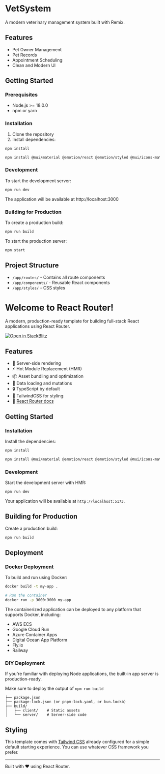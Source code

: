 # VetSystem

A modern veterinary management system built with Remix.

## Features

- Pet Owner Management
- Pet Records
- Appointment Scheduling
- Clean and Modern UI

## Getting Started

### Prerequisites

- Node.js >= 18.0.0
- npm or yarn

### Installation

1. Clone the repository
2. Install dependencies:
```bash
npm install

npm install @mui/material @emotion/react @emotion/styled @mui/icons-material
```

### Development

To start the development server:
```bash
npm run dev
```

The application will be available at http://localhost:3000

### Building for Production

To create a production build:
```bash
npm run build
```

To start the production server:
```bash
npm start
```

## Project Structure

- `/app/routes/` - Contains all route components
- `/app/components/` - Reusable React components
- `/app/styles/` - CSS styles

# Welcome to React Router!

A modern, production-ready template for building full-stack React applications using React Router.

[![Open in StackBlitz](https://developer.stackblitz.com/img/open_in_stackblitz.svg)](https://stackblitz.com/github/remix-run/react-router-templates/tree/main/default)

## Features

- 🚀 Server-side rendering
- ⚡️ Hot Module Replacement (HMR)
- 📦 Asset bundling and optimization
- 🔄 Data loading and mutations
- 🔒 TypeScript by default
- 🎉 TailwindCSS for styling
- 📖 [React Router docs](https://reactrouter.com/)

## Getting Started

### Installation

Install the dependencies:

```bash
npm install

npm install @mui/material @emotion/react @emotion/styled @mui/icons-material
```


### Development

Start the development server with HMR:

```bash
npm run dev
```

Your application will be available at `http://localhost:5173`.

## Building for Production

Create a production build:

```bash
npm run build
```

## Deployment

### Docker Deployment

To build and run using Docker:

```bash
docker build -t my-app .

# Run the container
docker run -p 3000:3000 my-app
```

The containerized application can be deployed to any platform that supports Docker, including:

- AWS ECS
- Google Cloud Run
- Azure Container Apps
- Digital Ocean App Platform
- Fly.io
- Railway

### DIY Deployment

If you're familiar with deploying Node applications, the built-in app server is production-ready.

Make sure to deploy the output of `npm run build`

```
├── package.json
├── package-lock.json (or pnpm-lock.yaml, or bun.lockb)
├── build/
│   ├── client/    # Static assets
│   └── server/    # Server-side code
```

## Styling

This template comes with [Tailwind CSS](https://tailwindcss.com/) already configured for a simple default starting experience. You can use whatever CSS framework you prefer.

---

Built with ❤️ using React Router.
